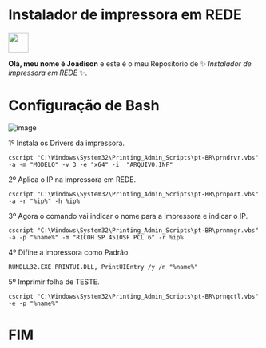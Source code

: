 # Instalador de impressora em REDE

<img src="https://cdn.jsdelivr.net/gh/devicons/devicon/icons/bash/bash-original.svg" width="40" height="40" />
          
**Olá, meu nome é Joadison** e este é o meu Repositorio de ✨ _Instalador de impressora em REDE_ ✨.

# Configuração de Bash

![image](https://github.com/Joadison/Instala-o-de-impressora-REDE/assets/32674418/e3e103aa-dbfc-4581-8bf0-c9eb7207d271) 

1º Instala os Drivers da impressora.

`cscript "C:\Windows\System32\Printing_Admin_Scripts\pt-BR\prndrvr.vbs" -a -m "MODELO" -v 3 -e "x64" -i  "ARQUIVO.INF"`

2º Aplica o IP na impressora em REDE.

`cscript "C:\Windows\System32\Printing_Admin_Scripts\pt-BR\prnport.vbs" -a -r "%ip%" -h %ip%`

3º Agora o comando vai indicar o nome para a Impressora e indicar o IP.

`cscript "C:\Windows\System32\Printing_Admin_Scripts\pt-BR\prnmngr.vbs" -a -p "%name%" -m "RICOH SP 4510SF PCL 6" -r %ip%`

4º Difine a impressora como Padrão.

`RUNDLL32.EXE PRINTUI.DLL, PrintUIEntry /y /n "%name%"`

5º Imprimir folha de TESTE.

`cscript "C:\Windows\System32\Printing_Admin_Scripts\pt-BR\prnqctl.vbs" -e -p "%name%"`

# FIM
